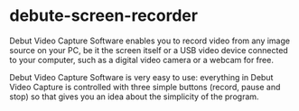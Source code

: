 # debute-screen-recorder
Debut Video Capture Software enables you to record video from any image source on your PC, be it the screen itself or a USB video device connected to your computer, such as a digital video camera or a webcam for free.

Debut Video Capture Software is very easy to use: everything in Debut Video Capture is controlled with three simple buttons (record, pause and stop) so that gives you an idea about the simplicity of the program.
